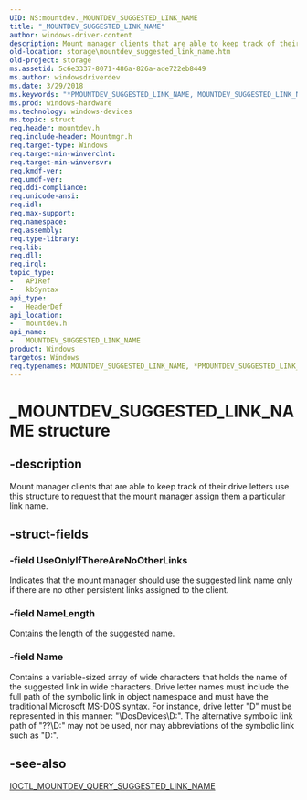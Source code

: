 ```yaml
---
UID: NS:mountdev._MOUNTDEV_SUGGESTED_LINK_NAME
title: "_MOUNTDEV_SUGGESTED_LINK_NAME"
author: windows-driver-content
description: Mount manager clients that are able to keep track of their drive letters use this structure to request that the mount manager assign them a particular link name.
old-location: storage\mountdev_suggested_link_name.htm
old-project: storage
ms.assetid: 5c6e3337-8071-486a-826a-ade722eb8449
ms.author: windowsdriverdev
ms.date: 3/29/2018
ms.keywords: "*PMOUNTDEV_SUGGESTED_LINK_NAME, MOUNTDEV_SUGGESTED_LINK_NAME, MOUNTDEV_SUGGESTED_LINK_NAME structure [Storage Devices], PMOUNTDEV_SUGGESTED_LINK_NAME, PMOUNTDEV_SUGGESTED_LINK_NAME structure pointer [Storage Devices], _MOUNTDEV_SUGGESTED_LINK_NAME, mountdev/MOUNTDEV_SUGGESTED_LINK_NAME, mountdev/PMOUNTDEV_SUGGESTED_LINK_NAME, storage.mountdev_suggested_link_name, structs-mntmgr_fc4a3528-34b9-4112-9501-87db4e87f9f3.xml"
ms.prod: windows-hardware
ms.technology: windows-devices
ms.topic: struct
req.header: mountdev.h
req.include-header: Mountmgr.h
req.target-type: Windows
req.target-min-winverclnt: 
req.target-min-winversvr: 
req.kmdf-ver: 
req.umdf-ver: 
req.ddi-compliance: 
req.unicode-ansi: 
req.idl: 
req.max-support: 
req.namespace: 
req.assembly: 
req.type-library: 
req.lib: 
req.dll: 
req.irql: 
topic_type:
-	APIRef
-	kbSyntax
api_type:
-	HeaderDef
api_location:
-	mountdev.h
api_name:
-	MOUNTDEV_SUGGESTED_LINK_NAME
product: Windows
targetos: Windows
req.typenames: MOUNTDEV_SUGGESTED_LINK_NAME, *PMOUNTDEV_SUGGESTED_LINK_NAME
---
```


# _MOUNTDEV_SUGGESTED_LINK_NAME structure


## -description


Mount manager clients that are able to keep track of their drive letters use this structure to request that the mount manager assign them a particular link name. 


## -struct-fields




### -field UseOnlyIfThereAreNoOtherLinks

Indicates that the mount manager should use the suggested link name only if there are no other persistent links assigned to the client. 


### -field NameLength

Contains the length of the suggested name. 


### -field Name

Contains a variable-sized array of wide characters that holds the name of the suggested link in wide characters. Drive letter names must include the full path of the symbolic link in object namespace and must have the traditional Microsoft MS-DOS syntax. For instance, drive letter "D" must be represented in this manner: "\DosDevices\D:". The alternative symbolic link path of "\??\D:" may not be used, nor may abbreviations of the symbolic link such as "D:". 


## -see-also




<a href="https://msdn.microsoft.com/library/windows/hardware/ff560440">IOCTL_MOUNTDEV_QUERY_SUGGESTED_LINK_NAME</a>
 

 

